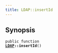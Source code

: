```yaml
---
title: LDAP::insertId
---
```


## Synopsis

<code>public function <b><a href="LDAP">LDAP</a>::insertId</b>()</code>


